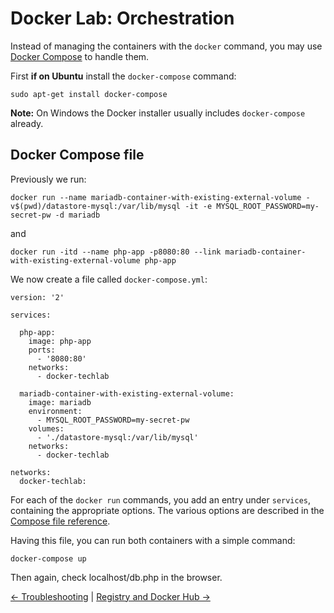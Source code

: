 # Docker Lab: Orchestration

Instead of managing the containers with the `docker` command, you may use [Docker Compose](https://docs.docker.com/compose/) to handle them.

First **if on Ubuntu** install the `docker-compose` command:

```
sudo apt-get install docker-compose
```

**Note:** On Windows the Docker installer usually includes `docker-compose` already.

## Docker Compose file

Previously we run:

```
docker run --name mariadb-container-with-existing-external-volume -v$(pwd)/datastore-mysql:/var/lib/mysql -it -e MYSQL_ROOT_PASSWORD=my-secret-pw -d mariadb
```

and

```
docker run -itd --name php-app -p8080:80 --link mariadb-container-with-existing-external-volume php-app
```

We now create a file called `docker-compose.yml`:

```
version: '2'

services:

  php-app:
    image: php-app
    ports:
      - '8080:80'
    networks:
      - docker-techlab

  mariadb-container-with-existing-external-volume:
    image: mariadb
    environment:
      - MYSQL_ROOT_PASSWORD=my-secret-pw
    volumes:
      - './datastore-mysql:/var/lib/mysql'
    networks:
      - docker-techlab

networks:
  docker-techlab:
```

For each of the `docker run` commands, you add an entry under `services`, containing the appropriate options. The various options are described in the [Compose file reference](https://docs.docker.com/compose/compose-file/).

Having this file, you can run both containers with a simple command:

```
docker-compose up
```

Then again, check localhost/db.php in the browser.

[← Troubleshooting](12_troubleshooting.md) |
[Registry and Docker Hub →](14_dockerhub.md)

